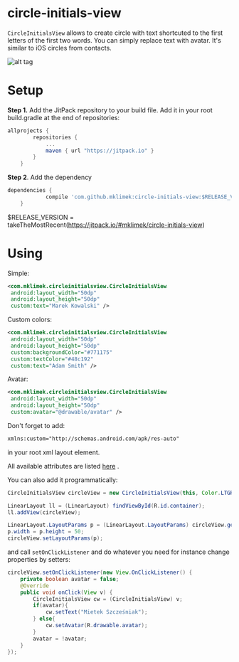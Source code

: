 # circle-initials-view

`CircleInitialsView` allows to create circle with text shortcuted to the first letters of the first two words.
You can simply replace text with avatar.
It's similar to iOS circles from contacts.

![alt tag](https://raw.githubusercontent.com/mklimek/circle-initials-view/master/example.gif)

# Setup
**Step 1.** Add the JitPack repository to your build file.
Add it in your root build.gradle at the end of repositories:
```gradle
allprojects {
		repositories {
			...
			maven { url "https://jitpack.io" }
		}
	}
```

**Step 2**. Add the dependency
```gradle
dependencies {
	        compile 'com.github.mklimek:circle-initials-view:$RELEASE_VERSION'
	}
```
$RELEASE_VERSION = takeTheMostRecent(https://jitpack.io/#mklimek/circle-initials-view)

# Using

Simple:
```xml
<com.mklimek.circleinitialsview.CircleInitialsView
 android:layout_width="50dp"
 android:layout_height="50dp"
 custom:text="Marek Kowalski" />
```

Custom colors:
```xml
<com.mklimek.circleinitialsview.CircleInitialsView
 android:layout_width="50dp"
 android:layout_height="50dp"
 custom:backgroundColor="#771175"
 custom:textColor="#48c192"
 custom:text="Adam Smith" />
```

Avatar:
```xml
<com.mklimek.circleinitialsview.CircleInitialsView
 android:layout_width="50dp"
 android:layout_height="50dp"
 custom:avatar="@drawable/avatar" />
```

Don't forget to add:
```xml
xmlns:custom="http://schemas.android.com/apk/res-auto"
```
in your root xml layout element.

All available attributes are listed [here](https://github.com/mklimek/circle-initials-view/blob/master/circleinitialsview/src/main/res/values/attrs.xml) .

You can also add it programmatically:
```java
CircleInitialsView circleView = new CircleInitialsView(this, Color.LTGRAY, 15, Color.DKGRAY, "Kasia Kowalska");

LinearLayout ll = (LinearLayout) findViewById(R.id.container);
ll.addView(circleView);

LinearLayout.LayoutParams p = (LinearLayout.LayoutParams) circleView.getLayoutParams();
p.width = p.height = 50;
circleView.setLayoutParams(p);
```

and call `setOnClickListener` and do whatever you need for instance change properties by setters:
```java
circleView.setOnClickListener(new View.OnClickListener() {
    private boolean avatar = false;
    @Override
    public void onClick(View v) {
        CircleInitialsView cw = (CircleInitialsView) v;
        if(avatar){
            cw.setText("Mietek Szcześniak");
        } else{
            cw.setAvatar(R.drawable.avatar);
        }
        avatar = !avatar;
    }
});
```
